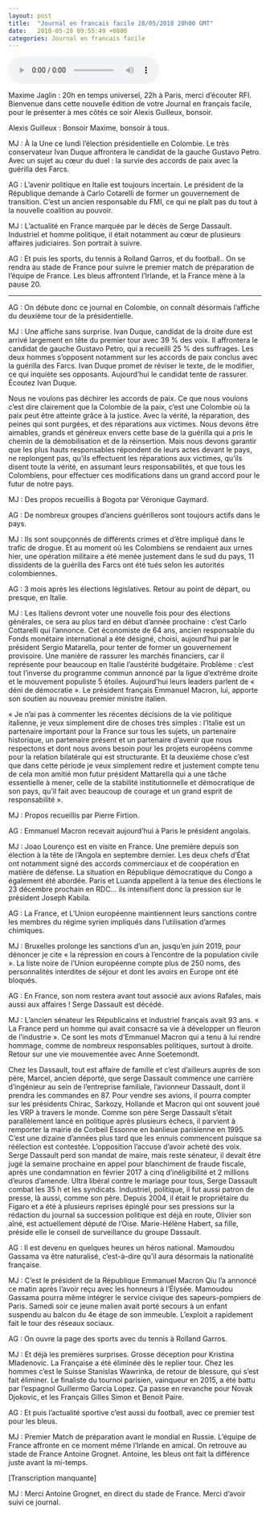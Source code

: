 ```yaml
---
layout: post
title:  "Journal en francais facile 28/05/2018 20h00 GMT"
date:   2018-05-28 09:55:49 +0800
categories: Journal en francais facile
---
```


<audio src="/mp3/journal_francais_facile_20h00_-_20h10_tu_20180528.mp3" controls preload></audio>

Maxime Jaglin : 20h en temps universel, 22h à Paris, merci d’écouter RFI. Bienvenue dans cette nouvelle édition de votre Journal en français facile, pour le présenter à mes côtés ce soir Alexis Guilleux, bonsoir.

Alexis Guilleux : Bonsoir Maxime, bonsoir à tous.

MJ : À la Une ce lundi l’élection présidentielle en Colombie. Le très conservateur Ivan Duque affrontera le candidat de la gauche Gustavo Petro. Avec un sujet au cœur du duel : la survie des accords de paix avec la guérilla des Farcs.

AG : L’avenir politique en Italie est toujours incertain. Le président de la République demande à Carlo Cotarelli de former un gouvernement de transition. C’est un ancien responsable du FMI, ce qui ne plaît pas du tout à la nouvelle coalition au pouvoir.

MJ : L’actualité en France marquée par le décès de Serge Dassault. Industriel et homme politique, il était notamment au cœur de plusieurs affaires judiciaires. Son portrait à suivre.

AG : Et puis les sports, du tennis à Rolland Garros, et du football.. On se rendra au stade de France pour suivre le premier match de préparation de l’équipe de France. Les bleus affrontent l’Irlande, et la France mène à la pause 20.

-----

AG : On débute donc ce journal en Colombie, on connaît désormais l’affiche du deuxième tour de la présidentielle.

MJ : Une affiche sans surprise. Ivan Duque, candidat de la droite dure est arrivé largement en tête du premier tour avec 39 % des voix. Il affrontera le candidat de gauche Gustavo Petro, qui a recueilli 25 % des suffrages. Les deux hommes s’opposent notamment sur les accords de paix conclus avec la guérilla des Farcs. Ivan Duque promet de réviser le texte, de le modifier, ce qui inquiète ses opposants. Aujourd’hui le candidat tente de rassurer. Écoutez Ivan Duque.

Nous ne voulons pas déchirer les accords de paix. Ce que nous voulons c’est dire clairement que la Colombie de la paix, c’est une Colombie où la paix peut être atteinte grâce à la justice. Avec la vérité, la réparation, des peines qui sont purgées, et des réparations aux victimes. Nous devons être aimables, grands et généreux envers cette base de la guérilla qui a pris le chemin de la démobilisation et de la réinsertion. Mais nous devons garantir que les plus hauts responsables répondent de leurs actes devant le pays, ne replongent pas, qu’ils effectuent les réparations aux victimes, qu’ils disent toute la vérité, en assumant leurs responsabilités, et que tous les Colombiens, pour effectuer ces modifications dans un grand accord pour le futur de notre pays.

MJ : Des propos recueillis à Bogota par Véronique Gaymard.

AG : De nombreux groupes d’anciens guérilleros sont toujours actifs dans le pays.

MJ : Ils sont soupçonnés de différents crimes et d’être impliqué dans le trafic de drogue. Et au moment où les Colombiens se rendaient aux urnes hier, une opération militaire a été menée justement dans le sud du pays, 11 dissidents de la guérilla des Farcs ont été tués selon les autorités colombiennes.

AG : 3 mois après les élections législatives. Retour au point de départ, ou presque, en Italie.

MJ : Les Italiens devront voter une nouvelle fois pour des élections générales, ce sera au plus tard en début d’année prochaine : c’est Carlo Cottarelli qui l’annonce. Cet économiste de 64 ans, ancien responsable du Fonds monétaire international a été désigné, choisi, aujourd’hui par le président Sergio Matarella, pour tenter de former un gouvernement provisoire. Une manière de rassurer les marchés financiers, car il représente pour beaucoup en Italie l’austérité budgétaire. Problème : c’est tout l’inverse du programme commun annoncé par la ligue d’extrême droite et le mouvement populiste 5 étoiles. Aujourd’hui leurs leaders parlent de « déni de démocratie ». Le président français Emmanuel Macron, lui, apporte son soutien au nouveau premier ministre italien.

« Je n’ai pas à commenter les récentes décisions de la vie politique italienne, je veux simplement dire de choses très simples : l’Italie est un partenaire important pour la France sur tous les sujets, un partenaire historique, un partenaire présent et un partenaire d’avenir que nous respectons et dont nous avons besoin pour les projets européens comme pour la relation bilatérale qui est structurante. Et la deuxième chose c’est que dans cette période je veux simplement redire et justement compte tenu de cela mon amitié mon futur président Mattarella qui a une tâche essentielle à mener, celle de la stabilité institutionnelle et démocratique de son pays, qu’il fait avec beaucoup de courage et un grand esprit de responsabilité ».

MJ : Propos recueillis par Pierre Firtion.

AG : Emmanuel Macron recevait aujourd’hui à Paris le président angolais.

MJ : Joao Lourenço est en visite en France. Une première depuis son élection à la tête de l’Angola en septembre dernier. Les deux chefs d’État ont notamment signé des accords commerciaux et de coopération en matière de défense. La situation en République démocratique du Congo a également été abordée. Paris et Luanda appellent à la tenue des élections le 23 décembre prochain en RDC... ils intensifient donc la pression sur le président Joseph Kabila.

AG : La France, et L’Union européenne maintiennent leurs sanctions contre les membres du régime syrien impliqués dans l’utilisation d’armes chimiques.

MJ : Bruxelles prolonge les sanctions d’un an, jusqu’en juin 2019, pour dénoncer je cite « la répression en cours à l’encontre de la population civile ». La liste noire de l’Union européenne compte plus de 250 noms, des personnalités interdites de séjour et dont les avoirs en Europe ont été bloqués.

AG : En France, son nom restera avant tout associé aux avions Rafales, mais aussi aux affaires ! Serge Dassault est décédé.

MJ : L’ancien sénateur les Républicains et industriel français avait 93 ans. « La France perd un homme qui avait consacré sa vie à développer un fleuron de l’industrie ». Ce sont les mots d’Emmanuel Macron qui a tenu à lui rendre hommage, comme de nombreux responsables politiques, surtout à droite. Retour sur une vie mouvementée avec Anne Soetemondt.

Chez les Dassault, tout est affaire de famille et c’est d’ailleurs auprès de son père, Marcel, ancien déporté, que serge Dassault commence une carrière d’ingénieur au sein de l’entreprise familiale, l’avionneur Dassault, dont il prendra les commandes en 87. Pour vendre ses avions, il pourra compter sur les présidents Chirac, Sarkozy, Hollande et Macron qui ont souvent joué les VRP à travers le monde. Comme son père Serge Dassault s’était parallèlement lancé en politique après plusieurs échecs, il parvient à remporter la mairie de Corbeil Essonne en banlieue parisienne en 1995. C’est une dizaine d’années plus tard que les ennuis commencent puisque sa réélection est contestée. L’opposition l’accuse d’avoir acheté des voix. Serge Dassault perd son mandat de maire, mais reste sénateur, il devait être jugé la semaine prochaine en appel pour blanchiment de fraude fiscale, après une condamnation en février 2017 à cinq d’inéligibilité et 2 millions d’euros d’amende. Ultra libéral contre le mariage pour tous, Serge Dassault combat les 35 h et les syndicats. Industriel, politique, il fut aussi patron de presse, là aussi, comme son père. Depuis 2004, il était le propriétaire du Figaro et a été à plusieurs reprises épinglé pour ses pressions sur la rédaction du journal sa succession politique est déjà en route, Olivier son aîné, est actuellement député de l’Oise. Marie-Hélène Habert, sa fille, préside elle le conseil de surveillance du groupe Dassault.

AG : Il est devenu en quelques heures un héros national. Mamoudou Gassama va être naturalisé, c’est-à-dire qu’il aura désormais la nationalité française.

MJ : C’est le président de la République Emmanuel Macron Qiu l’a annoncé ce matin après l’avoir reçu avec les honneurs à l’Élysée. Mamoudou Gassama pourra même intégrer le service civique des sapeurs-pompiers de Paris. Samedi soir ce jeune malien avait porté secours à un enfant suspendu au balcon du 4e étage de son immeuble. L’exploit a rapidement fait le tour des réseaux sociaux.

AG : On ouvre la page des sports avec du tennis à Rolland Garros.

MJ : Et déjà les premières surprises. Grosse déception pour Kristina Mladenovic. La Française a été éliminée dès le replier tour. Chez les hommes c’est le Suisse Stanislas Wawrinka, de retour de blessure, qui s’est fait éliminer. Le finaliste du tournoi parisien, vainqueur en 2015, a été battu par l’espagnol Guillermo Garcia Lopez. Ça passe en revanche pour Novak Djokovic, et les Français Gilles Simon et Benoit Paire.

AG : Et puis l’actualité sportive c’est aussi du football, avec ce premier test pour les bleus.

MJ : Premier Match de préparation avant le mondial en Russie. L’équipe de France affronte en ce moment même l’Irlande en amical. On retrouve au stade de France Antoine Grognet. Antoine, les bleus ont fait la différence juste avant la mi-temps.

[Transcription manquante]

MJ : Merci Antoine Grognet, en direct du stade de France. Merci d’avoir suivi ce journal.
